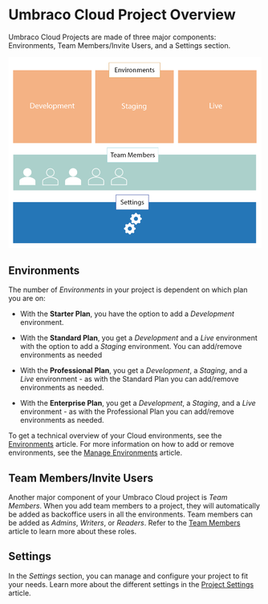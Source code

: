# Umbraco Cloud Project Overview

Umbraco Cloud Projects are made of three major components: Environments, Team Members/Invite Users, and a Settings section.

![Project overview](images/project-components.png)

## Environments

The number of *Environments* in your project is dependent on which plan you are on:

* With the **Starter Plan**, you have the option to add a *Development* environment.

* With the **Standard Plan**, you get a *Development* and a *Live* environment with the option to add a *Staging* environment. You can add/remove environments as needed

* With the **Professional Plan**, you get a *Development*, a *Staging*, and a *Live* environment - as with the Standard Plan you can add/remove environments as needed.

* With the **Enterprise Plan**, you get a *Development*, a *Staging*, and a *Live* environment - as with the Professional Plan you can add/remove environments as needed.

To get a technical overview of your Cloud environments, see the [Environments](../getting-started/environments.md) article. For more information on how to add or remove environments, see the [Manage Environments](../set-up/manage-environments.md) article.

## Team Members/Invite Users

Another major component of your Umbraco Cloud project is *Team Members*. When you add team members to a project, they will automatically be added as backoffice users in all the environments. Team members can be added as *Admins*, *Writers*, or *Readers*. Refer to the [Team Members](../set-up/team-members/README.md) article to learn more about these roles.

## Settings

In the *Settings* section, you can manage and configure your project to fit your needs. Learn more about the different settings in the [Project Settings](../set-up/project-settings.md) article.
